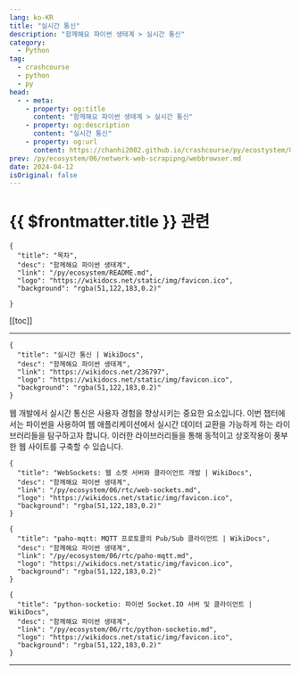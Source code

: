 ```yaml
---
lang: ko-KR
title: "실시간 통신"
description: "함께해요 파이썬 생태계 > 실시간 통신"
category:
  - Python
tag: 
  - crashcourse
  - python
  - py
head:
  - - meta:
    - property: og:title
      content: "함께해요 파이썬 생태계 > 실시간 통신"
    - property: og:description
      content: "실시간 통신"
    - property: og:url
      content: https://chanhi2002.github.io/crashcourse/py/ecostystem/05/rtc/
prev: /py/ecosystem/06/network-web-scrapipng/webbrowser.md
date: 2024-04-12
isOriginal: false
---
```


# {{ $frontmatter.title }} 관련

```component VPCard
{
  "title": "목차",
  "desc": "함께해요 파이썬 생태계",
  "link": "/py/ecosystem/README.md",
  "logo": "https://wikidocs.net/static/img/favicon.ico",
  "background": "rgba(51,122,183,0.2)"
  
}
```

[[toc]]

---

```component VPCard
{
  "title": "실시간 통신 | WikiDocs",
  "desc": "함께해요 파이썬 생태계",
  "link": "https://wikidocs.net/236797",
  "logo": "https://wikidocs.net/static/img/favicon.ico",
  "background": "rgba(51,122,183,0.2)"
}
```

웹 개발에서 실시간 통신은 사용자 경험을 향상시키는 중요한 요소입니다. 이번 챕터에서는 파이썬을 사용하여 웹 애플리케이션에서 실시간 데이터 교환을 가능하게 하는 라이브러리들을 탐구하고자 합니다. 이러한 라이브러리들을 통해 동적이고 상호작용이 풍부한 웹 사이트를 구축할 수 있습니다.

```component VPCard
{
  "title": "WebSockets: 웹 소켓 서버와 클라이언트 개발 | WikiDocs",
  "desc": "함께해요 파이썬 생태계",
  "link": "/py/ecosystem/06/rtc/web-sockets.md",
  "logo": "https://wikidocs.net/static/img/favicon.ico",
  "background": "rgba(51,122,183,0.2)"
}
```

```component VPCard
{
  "title": "paho-mqtt: MQTT 프로토콜의 Pub/Sub 클라이언트 | WikiDocs",
  "desc": "함께해요 파이썬 생태계",
  "link": "/py/ecosystem/06/rtc/paho-mqtt.md",
  "logo": "https://wikidocs.net/static/img/favicon.ico",
  "background": "rgba(51,122,183,0.2)"
}
```

```component VPCard
{
  "title": "python-socketio: 파이썬 Socket.IO 서버 및 클라이언트 | WikiDocs",
  "desc": "함께해요 파이썬 생태계",
  "link": "/py/ecosystem/06/rtc/python-socketio.md",
  "logo": "https://wikidocs.net/static/img/favicon.ico",
  "background": "rgba(51,122,183,0.2)"
}
```

---

<TagLinks />